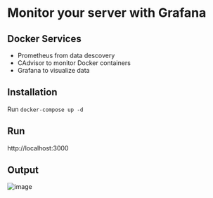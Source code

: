 # Monitor your server with Grafana

## Docker Services

- Prometheus from data descovery
- CAdvisor to monitor Docker containers
- Grafana to visualize data

## Installation

Run `docker-compose up -d`

## Run
http://localhost:3000

## Output

![image](https://github.com/shahidkarimi/server-monitoring-grafana-prometheus/assets/4100920/bac0d87f-55eb-445d-a7a3-3311d923b0ca)
